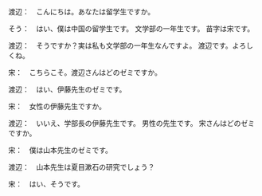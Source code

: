 渡辺：　こんにちは。あなたは留学生ですか。

そう：　はい、僕は中国の留学生です。
文学部の一年生です。
苗字は宋です。

渡辺：　そうですか？実は私も文学部の一年生なんですよ。
渡辺です。よろしくね。

宋：　こちらこそ。渡辺さんはどのゼミですか。

渡辺：　はい、伊藤先生のゼミです。

宋：　女性の伊藤先生ですか。

渡辺：　いいえ、学部長の伊藤先生です。
男性の先生です。
宋さんはどのゼミですか。

宋：　僕は山本先生のゼミです。

渡辺：　山本先生は夏目漱石の研究でしょう？

宋：　はい、そうです。
